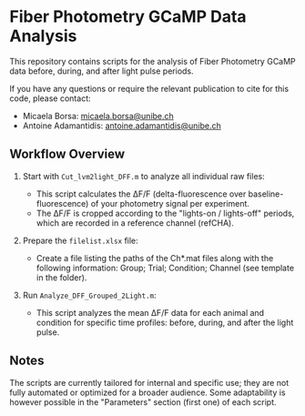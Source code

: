 # Fiber Photometry GCaMP Data Analysis

This repository contains scripts for the analysis of Fiber Photometry GCaMP data before, during, and after light pulse periods.

If you have any questions or require the relevant publication to cite for this code, please contact:
- Micaela Borsa: micaela.borsa@unibe.ch
- Antoine Adamantidis: antoine.adamantidis@unibe.ch
	
## Workflow Overview

1. Start with `Cut_lvm2light_DFF.m` to analyze all individual raw files:
	- This script calculates the ΔF/F (delta-fluorescence over baseline-fluorescence) of your photometry signal per experiment.
	- The ΔF/F is cropped according to the "lights-on / lights-off" periods, which are recorded in a reference channel (refCHA).

2. Prepare the `filelist.xlsx` file:
	- Create a file listing the paths of the Ch*.mat files along with the following information: Group; Trial; Condition; Channel (see template in the folder).

3. Run `Analyze_DFF_Grouped_2Light.m`:
	- This script analyzes the mean ΔF/F data for each animal and condition for specific time profiles: before, during, and after the light pulse.



## Notes

The scripts are currently tailored for internal and specific use; they are not fully automated or optimized for a broader audience.
Some adaptability is however possible in the "Parameters" section (first one) of each script.



